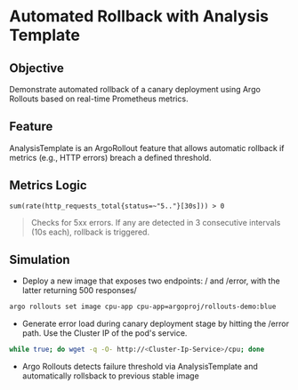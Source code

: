 # Automated Rollback with Analysis Template

## Objective

Demonstrate automated rollback of a canary deployment using Argo Rollouts based on real-time Prometheus metrics.

## Feature

AnalysisTemplate is an ArgoRollout feature that allows automatic rollback if metrics (e.g., HTTP errors) breach a defined threshold.

## Metrics Logic

```promql
sum(rate(http_requests_total{status=~"5.."}[30s])) > 0
```

> Checks for 5xx errors. If any are detected in 3 consecutive intervals (10s each), rollback is triggered.

## Simulation

- Deploy a new image that exposes two endpoints: / and /error, with the latter returning 500 responses/

```bash
argo rollouts set image cpu-app cpu-app=argoproj/rollouts-demo:blue
```

- Generate error load during canary deployment stage by hitting the /error path. Use the Cluster IP of the pod's service.

```bash
while true; do wget -q -O- http://<Cluster-Ip-Service>/cpu; done
```

- Argo Rollouts detects failure threshold via AnalysisTemplate and automatically rollsback to previous stable image
